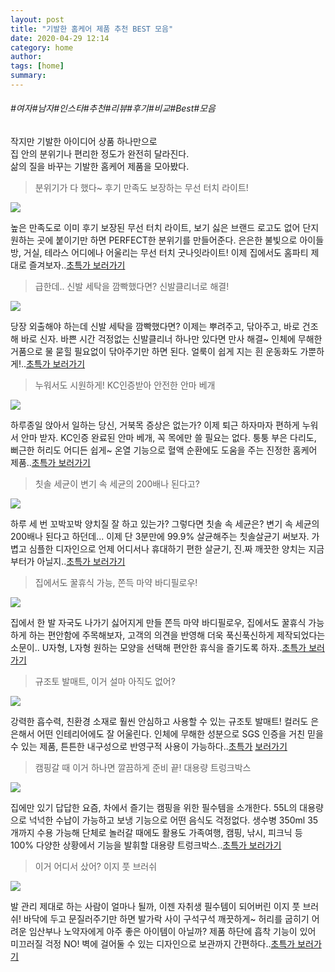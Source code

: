 ```yaml
---
layout: post
title: "기발한 홈케어 제품 추천 BEST 모음"
date: 2020-04-29 12:14
category: home
author: 
tags: [home]
summary: 
---
```


###### #여자#남자#인스타#추천#리뷰#후기#비교#Best#모음


작지만 기발한 아이디어 상품 하나만으로  
집 안의 분위기나 편리한 정도가 완전히 달라진다.  
삶의 질을 바꾸는 기발한 홈케어 제품을 모아봤다.  
  

> 분위기가 다 했다~ 후기 만족도 보장하는 무선 터치 라이트!

![](https://post-phinf.pstatic.net/MjAyMDA0MjJfMjUy/MDAxNTg3NTM1NDQxMjc2.N1r4trtGlKSuK9c9aLNZj-AtBETor2BxflzZOqBoEicg.CsBGINTk-wb1wLrgd69V4POVuqVvVqPPEmhW3VcCA1Ag.PNG/%EB%AC%B4%EC%84%A0%ED%84%B0%EC%B9%98%EB%9D%BC%EC%9D%B4%ED%8A%B8.png?type=w1200)

높은 만족도로 이미 후기 보장된 무선 터치 라이트, 보기 싫은 브랜드 로고도 없어 단지 원하는 곳에 붙이기만 하면 PERFECT한 분위기를 만들어준다. 은은한 불빛으로 아이들 방, 거실, 테라스 어디에나 어울리는 무선 터치 굿나잇라이트! 이제 집에서도 홈파티 제대로 즐겨보자..[초특가 보러가기](https://www.washmall.co.kr/product/%EB%AC%B4%EC%84%A0-%ED%84%B0%EC%B9%98-%EB%9D%BC%EC%9D%B4%ED%8A%B8-%EA%B5%BF%EB%82%98%EC%9E%87%EB%9D%BC%EC%9D%B4%ED%8A%B8-4%EA%B0%9C%EC%9E%851%EC%84%B8%ED%8A%B8/643/category/93/display/1/)[](https://www.washmall.co.kr/product/%EB%AC%B4%EC%84%A0-%ED%84%B0%EC%B9%98-%EB%9D%BC%EC%9D%B4%ED%8A%B8-%EA%B5%BF%EB%82%98%EC%9E%87%EB%9D%BC%EC%9D%B4%ED%8A%B8-4%EA%B0%9C%EC%9E%851%EC%84%B8%ED%8A%B8/643/category/93/display/1/)  
[](https://www.washmall.co.kr/product/%EB%AC%B4%EC%84%A0-%ED%84%B0%EC%B9%98-%EB%9D%BC%EC%9D%B4%ED%8A%B8-%EA%B5%BF%EB%82%98%EC%9E%87%EB%9D%BC%EC%9D%B4%ED%8A%B8-4%EA%B0%9C%EC%9E%851%EC%84%B8%ED%8A%B8/643/category/93/display/1/)  

> 급한데.. 신발 세탁을 깜빡했다면? 신발클리너로 해결!

![](https://post-phinf.pstatic.net/MjAyMDA0MjJfMjEg/MDAxNTg3NTM1NDQxNzI1.475QvgQsI1QkY7wOtkECcbRwr03C_9iUcGI86VR9uNsg.HPYEIXE-7qy7VGnij-wKH5HF2qZ_Sbi171iJ1n-Mg0kg.GIF/%EC%8B%A0%EB%B0%9C%ED%81%B4%EB%A6%AC%EB%84%88.gif?type=w1200)

당장 외출해야 하는데 신발 세탁을 깜빡했다면? 이제는 뿌려주고, 닦아주고, 바로 건조해 바로 신자. 바쁜 시간 걱정없는 신발클리너 하나만 있다면 만사 해결~ 인체에 무해한 거품으로 물 묻힐 필요없이 닦아주기만 하면 된다. 얼룩이 쉽게 지는 흰 운동화도 가뿐하게!..[초특가 보러가기](https://www.washmall.co.kr/product/%EC%8A%88%EC%A6%88-%ED%8F%BC-%ED%81%B4%EB%A6%AC%EB%84%88-150ml/589/category/93/display/1/)[](https://www.washmall.co.kr/product/%EC%8A%88%EC%A6%88-%ED%8F%BC-%ED%81%B4%EB%A6%AC%EB%84%88-150ml/589/category/93/display/1/)  
  

> 누워서도 시원하게! KC인증받아 안전한 안마 베개

![](https://post-phinf.pstatic.net/MjAyMDA0MjJfMjUw/MDAxNTg3NTM1NDQxNTA1.VWyhWvENITaZgUp7szbTNcZhd4sT1GmYgL3zt5Hci2Eg.I7uVf-ViQe5t6xnXNj5WEc0no4kjFiRyvss1KzHNCngg.GIF/%EC%95%88%EB%A7%88%EB%B2%A0%EA%B0%9C.gif?type=w1200)

하루종일 앉아서 일하는 당신, 거북목 증상은 없는가? 이제 퇴근 하자마자 편하게 누워서 안마 받자. KC인증 완료된 안마 베개, 꼭 목에만 쓸 필요는 없다. 퉁퉁 부은 다리도, 뻐근한 허리도 어디든 쉽게~ 온열 기능으로 혈액 순환에도 도움을 주는 진정한 홈케어 제품..[초특가 보러가기](https://www.washmall.co.kr/product/%EB%88%84%EC%9B%8C%EC%84%9C-%EC%93%B0%EB%8A%94-%ED%99%88%EC%BC%80%EC%96%B4-%EC%95%88%EB%A7%88-%EB%B2%A0%EA%B0%9C/724/category/98/display/1/)[](https://www.washmall.co.kr/product/%EB%88%84%EC%9B%8C%EC%84%9C-%EC%93%B0%EB%8A%94-%ED%99%88%EC%BC%80%EC%96%B4-%EC%95%88%EB%A7%88-%EB%B2%A0%EA%B0%9C/724/category/98/display/1/)  
[](https://www.washmall.co.kr/product/%EB%88%84%EC%9B%8C%EC%84%9C-%EC%93%B0%EB%8A%94-%ED%99%88%EC%BC%80%EC%96%B4-%EC%95%88%EB%A7%88-%EB%B2%A0%EA%B0%9C/724/category/98/display/1/)  

> 칫솔 세균이 변기 속 세균의 200배나 된다고?

![](https://post-phinf.pstatic.net/MjAyMDA0MjJfMjgw/MDAxNTg3NTM1NDQxNTQ4.zidp5PnVMPEE1jLShnmquovRFvnsrPPrr4V-dkBwIl4g.IA2eQXJ4xa3QkpUvN5aQEPw6EjQQlz85rUun8ur5V74g.GIF/%EC%B9%AB%EC%86%94%EC%82%B4%EA%B7%A0%EA%B8%B0.gif?type=w1200)

하루 세 번 꼬박꼬박 양치질 잘 하고 있는가? 그렇다면 칫솔 속 세균은? 변기 속 세균의 200배나 된다고 하던데... 이제 단 3분만에 99.9% 살균해주는 칫솔살균기 써보자. 가볍고 심플한 디자인으로 언제 어디서나 휴대하기 편한 살균기, 진.짜 깨끗한 양치는 지금부터가 아닐지..[초특가 보러가기](https://www.washmall.co.kr/product/%EC%83%9D%ED%99%9C%EB%B0%B1%EC%84%9C-uvc-led-%ED%9C%B4%EB%8C%80%EC%9A%A9-%EC%B9%AB%EC%86%94%EC%82%B4%EA%B7%A0%EA%B8%B0/875/category/98/display/1/)  
  

> 집에서도 꿀휴식 가능, 쫀득 마약 바디필로우!

![](https://post-phinf.pstatic.net/MjAyMDA0MjJfMjU2/MDAxNTg3NTM2NTIxOTIw.ZLnfZSxPUa6JFj5PQsRclXubFmcJYJOg3eAnfwpNAmEg.hcCbOLOlekzJiLksoE4WMzOrUWYkEQw4nRsTy93k2l8g.GIF/24.gif?type=w1200)

집에서 한 발 자국도 나가기 싫어지게 만들 쫀득 마약 바디필로우, 집에서도 꿀휴식 가능하게 하는 편안함에 주목해보자, 고객의 의견을 반영해 더욱 푹신푹신하게 제작되었다는 소문이.. U자형, L자형 원하는 모양을 선택해 편안한 휴식을 즐기도록 하자..[초특가 보러가기](https://www.washmall.co.kr/product/%EC%97%85%EA%B7%B8%EB%A0%88%EC%9D%B4%EB%93%9C-%EC%AB%80%EB%93%9D-%EB%A7%88%EC%95%BD-%EB%B0%94%EB%94%94%ED%95%84%EB%A1%9C%EC%9A%B0/734/category/98/display/1/)[](https://www.washmall.co.kr/product/%EC%97%85%EA%B7%B8%EB%A0%88%EC%9D%B4%EB%93%9C-%EC%AB%80%EB%93%9D-%EB%A7%88%EC%95%BD-%EB%B0%94%EB%94%94%ED%95%84%EB%A1%9C%EC%9A%B0/734/category/98/display/1/)  
[](https://www.washmall.co.kr/product/%EC%97%85%EA%B7%B8%EB%A0%88%EC%9D%B4%EB%93%9C-%EC%AB%80%EB%93%9D-%EB%A7%88%EC%95%BD-%EB%B0%94%EB%94%94%ED%95%84%EB%A1%9C%EC%9A%B0/734/category/98/display/1/)  

> 규조토 발매트, 이거 설마 아직도 없어?

![](https://post-phinf.pstatic.net/MjAyMDA0MjJfMjgw/MDAxNTg3NTM2Nzc4ODM0.vRZQvJRfk1HiZY_n40pVQ1QOFMkuSlLUyInaJ5HjlN8g.V8Tz4shhwFU0Dr6qAyjj0gW3uPK9zpIrR8sMra9d9Hsg.GIF/9.gif?type=w1200)

강력한 흡수력, 친환경 소재로 훨씬 안심하고 사용할 수 있는 규조토 발매트! 컬러도 은은해서 어떤 인테리어에도 잘 어울린다. 인체에 무해한 성분으로 SGS 인증을 거친 믿을 수 있는 제품, 튼튼한 내구성으로 반영구적 사용이 가능하다..[초특가](https://www.washmall.co.kr/product/%EC%A0%95%ED%92%88-%EC%9D%BC%EB%B3%B8-%ED%9E%88%EB%A1%9C%EC%82%AC-%EA%B7%9C%EC%A1%B0%ED%86%A0-%EB%B0%9C%EB%A7%A4%ED%8A%B8-%EC%9A%95%EC%8B%A4%EB%A7%A4%ED%8A%B8/747/category/93/display/1/) [보러가기](https://www.washmall.co.kr/product/%EC%A0%95%ED%92%88-%EC%9D%BC%EB%B3%B8-%ED%9E%88%EB%A1%9C%EC%82%AC-%EA%B7%9C%EC%A1%B0%ED%86%A0-%EB%B0%9C%EB%A7%A4%ED%8A%B8-%EC%9A%95%EC%8B%A4%EB%A7%A4%ED%8A%B8/747/category/93/display/1/)[](https://www.washmall.co.kr/product/%EC%A0%95%ED%92%88-%EC%9D%BC%EB%B3%B8-%ED%9E%88%EB%A1%9C%EC%82%AC-%EA%B7%9C%EC%A1%B0%ED%86%A0-%EB%B0%9C%EB%A7%A4%ED%8A%B8-%EC%9A%95%EC%8B%A4%EB%A7%A4%ED%8A%B8/747/category/93/display/1/)  

> 캠핑갈 때 이거 하나면 깔끔하게 준비 끝! 대용량 트렁크박스

![](https://post-phinf.pstatic.net/MjAyMDA0MjJfMTM1/MDAxNTg3NTM3MjgzMzY2.zQuLMqpe4Ww5AQ75aBIWA9rv42Dgp6CuRng0PM0CrCMg.Y0iuPDJE0OoPjeDVqrTNFqptQ0bhzOVAp9lwqnzwNTkg.PNG/%EB%B0%A9%EC%88%98%ED%8C%A9%ED%8F%B4%EB%94%A9.png?type=w1200)

집에만 있기 답답한 요즘, 차에서 즐기는 캠핑을 위한 필수템을 소개한다. 55L의 대용량으로 넉넉한 수납이 가능하고 보냉 기능으로 어떤 음식도 걱정없다. 생수병 350ml 35개까지 수용 가능해 단체로 놀러갈 때에도 활용도 가족여행, 캠핑, 낚시, 피크닉 등 100% 다양한 상황에서 기능을 발휘할 대용량 트렁크박스..[초특가 보러가기](https://www.washmall.co.kr/product/55l-%EB%8C%80%EC%9A%A9%EB%9F%89-%EB%B3%B4%EB%83%89-%EB%B0%A9%EC%88%98%ED%8C%A9-%ED%8F%B4%EB%94%A9-%ED%8A%B8%EB%A0%81%ED%81%AC%EB%B0%95%EC%8A%A4/683/category/139/display/1/)  

> 이거 어디서 샀어? 이지 풋 브러쉬

![](https://post-phinf.pstatic.net/MjAyMDA0MjJfMTYw/MDAxNTg3NTM3NTg2MTY3.xDRGi4N-ATiLSJSlzA_zQI9V-hEla6EbyM0YIC1eJU4g.tAwTgaod4rgeviOwA9QworZgFUtIh3NDAzrpheLvdqkg.GIF/3.gif?type=w1200)

발 관리 제대로 하는 사람이 얼마나 될까, 이젠 자취생 필수템이 되어버린 이지 풋 브러쉬! 바닥에 두고 문질러주기만 하면 발가락 사이 구석구석 깨끗하게~ 허리를 굽히기 어려운 임산부나 노약자에게 아주 좋은 아이템이 아닐까? 제품 하단에 흡착 기능이 있어 미끄러질 걱정 NO! 벽에 걸어둘 수 있는 디자인으로 보관까지 간편하다..[초특가 보러가기](https://www.washmall.co.kr/product/%EC%9D%B4%EC%A7%80%ED%92%8B-%EC%8B%A4%EB%A6%AC%EC%BD%98-%ED%92%8B%EB%B8%8C%EB%9F%AC%EC%89%AC/715/category/93/display/1/)